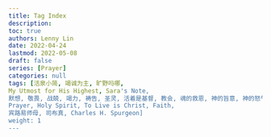 ```yaml
---
title: Tag Index
description:
toc: true
authors: Lenny Lin
date: 2022-04-24
lastmod: 2022-05-08
draft: false
series: [Prayer]
categories: null
tags: [活泉小简, 竭诚为主, 旷野吗哪, 
My Utmost for His Highest, Sara's Note, 
默想, 敬畏, 战兢, 竭力, 祷告, 圣灵, 活着是基督, 教会, 魂的救恩, 神的旨意, 神的怒气, 寻求, 内心世界, 祷告, 日记, 律法, 家谱, 
Prayer, Holy Spirit, To Live is Christ, Faith,  
宾路易师母, 司布真, Charles H. Spurgeon]
weight: 1
---
```


